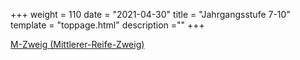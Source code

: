 +++
weight = 110
date = "2021-04-30"
title = "Jahrgangsstufe 7-10"
template = "toppage.html"
description =""
+++

[M-Zweig (Mittlerer-Reife-Zweig)](/Schullebenseiten/m-zweig)